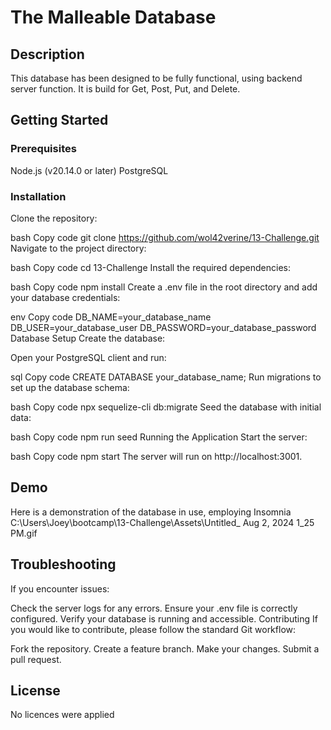 # The Malleable Database

## Description
This database has been designed to be fully functional, using backend server function. It is build for Get, Post, Put, and Delete.

## Getting Started

### Prerequisites
Node.js (v20.14.0 or later)
PostgreSQL

### Installation
Clone the repository:

bash
Copy code
git clone <https://github.com/wol42verine/13-Challenge.git>
Navigate to the project directory:

bash
Copy code
cd 13-Challenge
Install the required dependencies:

bash
Copy code
npm install
Create a .env file in the root directory and add your database credentials:

env
Copy code
DB_NAME=your_database_name
DB_USER=your_database_user
DB_PASSWORD=your_database_password
Database Setup
Create the database:

Open your PostgreSQL client and run:

sql
Copy code
CREATE DATABASE your_database_name;
Run migrations to set up the database schema:

bash
Copy code
npx sequelize-cli db:migrate
Seed the database with initial data:

bash
Copy code
npm run seed
Running the Application
Start the server:

bash
Copy code
npm start
The server will run on http://localhost:3001.

## Demo
Here is a demonstration of the database in use, employing Insomnia
C:\Users\Joey\bootcamp\13-Challenge\Assets\Untitled_ Aug 2, 2024 1_25 PM.gif

## Troubleshooting
If you encounter issues:

Check the server logs for any errors.
Ensure your .env file is correctly configured.
Verify your database is running and accessible.
Contributing
If you would like to contribute, please follow the standard Git workflow:

Fork the repository.
Create a feature branch.
Make your changes.
Submit a pull request.

## License
No licences were applied
